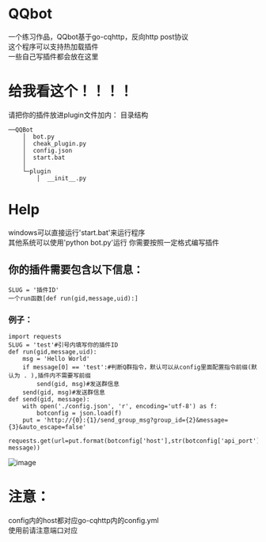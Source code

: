# QQbot
一个练习作品，QQbot基于go-cqhttp，反向http post协议  
这个程序可以支持热加载插件  
一些自己写插件都会放在这里  
# 给我看这个！！！！
请把你的插件放进plugin文件加内：
目录结构
```
──QQBot
    │  bot.py
    │  cheak_plugin.py
    │  config.json
    │  start.bat
    │  
    └─plugin
        │  __init__.py
```
# Help
windows可以直接运行'start.bat'来运行程序  
其他系统可以使用'python bot.py'运行
你需要按照一定格式编写插件
## 你的插件需要包含以下信息：
`SLUG = '插件ID'`  
`一个run函数[def run(gid,message,uid):]`  
### 例子：
```
import requests
SLUG = 'test'#引号内填写你的插件ID
def run(gid,message,uid):
    msg = 'Hello World'
    if message[0] == 'test':#判断Q群指令，默认可以从config里面配置指令前缀(默认为 . ),插件内不需要写前缀
        send(gid, msg)#发送群信息
    send(gid, msg)#发送群信息
def send(gid, message):
	with open('./config.json', 'r', encoding='utf-8') as f:
		botconfig = json.load(f)
	put = 'http://{0}:{1}/send_group_msg?group_id={2}&message={3}&auto_escape=false'
	requests.get(url=put.format(botconfig['host'],str(botconfig['api_port']),gid, message))
```
![image](https://s1.328888.xyz/2022/06/03/W835R.png)

# 注意：
config内的host都对应go-cqhttp内的config.yml  
使用前请注意端口对应
